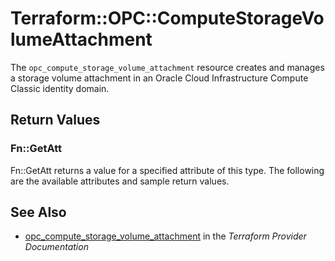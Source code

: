 # Terraform::OPC::ComputeStorageVolumeAttachment

The `opc_compute_storage_volume_attachment` resource creates and manages a storage volume attachment in an Oracle Cloud Infrastructure Compute Classic identity domain.

## Return Values

### Fn::GetAtt

Fn::GetAtt returns a value for a specified attribute of this type. The following are the available attributes and sample return values.

## See Also

* [opc_compute_storage_volume_attachment](https://www.terraform.io/docs/providers/opc/r/compute_storage_volume_attachment.html) in the _Terraform Provider Documentation_